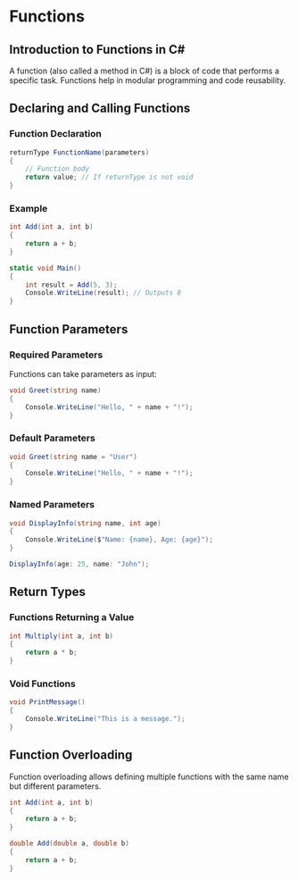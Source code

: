 # Functions

## Introduction to Functions in C#
A function (also called a method in C#) is a block of code that performs a specific task. Functions help in modular programming and code reusability.

## Declaring and Calling Functions
### Function Declaration
```csharp
returnType FunctionName(parameters)
{
    // Function body
    return value; // If returnType is not void
}
```

### Example
```csharp
int Add(int a, int b)
{
    return a + b;
}

static void Main()
{
    int result = Add(5, 3);
    Console.WriteLine(result); // Outputs 8
}
```

## Function Parameters
### Required Parameters
Functions can take parameters as input:
```csharp
void Greet(string name)
{
    Console.WriteLine("Hello, " + name + "!");
}
```

### Default Parameters
```csharp
void Greet(string name = "User")
{
    Console.WriteLine("Hello, " + name + "!");
}
```

### Named Parameters
```csharp
void DisplayInfo(string name, int age)
{
    Console.WriteLine($"Name: {name}, Age: {age}");
}

DisplayInfo(age: 25, name: "John");
```

## Return Types
### Functions Returning a Value
```csharp
int Multiply(int a, int b)
{
    return a * b;
}
```

### Void Functions
```csharp
void PrintMessage()
{
    Console.WriteLine("This is a message.");
}
```

## Function Overloading
Function overloading allows defining multiple functions with the same name but different parameters.
```csharp
int Add(int a, int b)
{
    return a + b;
}

double Add(double a, double b)
{
    return a + b;
}
```